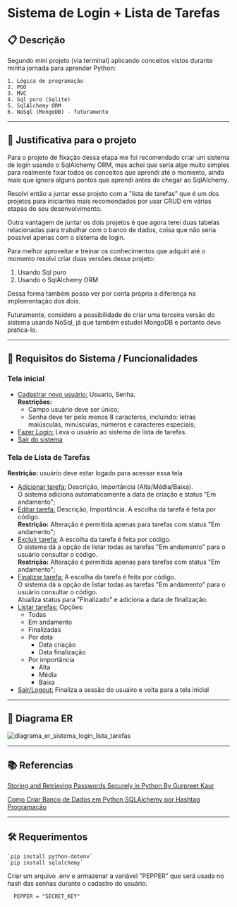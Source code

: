 # Sistema de Login + Lista de Tarefas

## 📋 Descrição

Segundo mini projeto (via terminal) aplicando conceitos vistos durante minha jornada para aprender Python:

    1. Lógica de programação
    2. POO
    3. MVC
    4. Sql puro (Sqlite)
    5. SqlAlchemy ORM
    6. NoSql (MongoDB) - futuramente

---

## 🧩 Justificativa para o projeto

Para o projeto de fixação dessa etapa me foi recomendado criar um sistema de login usando o SqlAlchemy ORM, mas achei que seria algo muito simples para realmente fixar todos os conceitos que aprendi até o momento, ainda mais que ignora alguns pontos que aprendi antes de chegar ao SqlAlchemy.

Resolvi então a juntar esse projeto com a "lista de tarefas" que é um dos projetos para iniciantes mais recomendados por usar CRUD em várias etapas do seu desenvolvimento.

Outra vantagem de juntar os dois projetos é que agora terei duas tabelas relacionadas para trabalhar com o banco de dados, coisa que não seria possível apenas com o sistema de login.

Para melhor aproveitar e treinar os conhecimentos que adquiri até o momento resolvi criar duas versões desse projeto:

1. Usando Sql puro
2. Usando o SqlAlchemy ORM

Dessa forma também posso ver por conta própria a diferença na implementação dos dois.

Futuramente, considero a possibilidade de criar uma terceira versão do sistema usando NoSql, já que também estudei MongoDB e portanto devo pratica-lo.

---

## 📝 Requisitos do Sistema / Funcionalidades

### Tela inicial

<!-- trunk-ignore(markdownlint/MD033) -->

- <ins>Cadastrar novo usuário:</ins> Usuario, Senha.
  <br>**Restrições:**
  - Campo usuário deve ser único;
  - Senha deve ter pelo menos 8 caracteres, incluindo: letras maiúsculas, minúsculas, números e caracteres especiais;
- <ins>Fazer Login:</ins> Leva o usuário ao sistema de lista de tarefas.
- <ins>Sair do sistema</ins>

### Tela de Lista de Tarefas

**Restrição:** usuário deve estar logado para acessar essa tela

- <ins>Adicionar tarefa:</ins> Descrição, Importância (Alta/Média/Baixa).
  <br>O sistema adiciona automaticamente a data de criação e status "Em andamento";
- <ins>Editar tarefa:</ins> Descrição, Importância. A escolha da tarefa é feita por código.
  <br>**Restrição:** Alteração é permitida apenas para tarefas com status "Em andamento";
- <ins>Excluir tarefa:</ins> A escolha da tarefa é feita por código.
  <br>O sistema dá a opção de listar todas as tarefas "Em andamento" para o usuário consultar o código.
  <br>**Restrição:** Alteração é permitida apenas para tarefas com status "Em andamento";
- <ins>Finalizar tarefa:</ins> A escolha da tarefa é feita por código.
  <br>O sistema dá a opção de listar todas as tarefas "Em andamento" para o usuário consultar o código.
  <br>Atualiza status para "Finalizado" e adiciona a data de finalização.
- <ins>Listar tarefas:</ins> Opções:
  - Todas
  - Em andamento
  - Finalizadas
  - Por data
    - Data criação
    - Data finalização
  - Por importância
    - Alta
    - Média
    - Baixa
- <ins>Sair/Logout:</ins> Finaliza a sessão do usuáiro e volta para a tela inicial

---

## 🔀 Diagrama ER

![diagrama_er_sistema_login_lista_tarefas](https://github.com/user-attachments/assets/930f88e0-8241-4d56-bac0-bded6c9c6ea0)

---

## 📚 Referencias

[Storing and Retrieving Passwords Securely in Python
By Gurpreet Kaur](https://www.askpython.com/python/examples/storing-retrieving-passwords-securely)

[Como Criar Banco de Dados em Python SQLAlchemy por Hashtag Programação](https://www.youtube.com/watch?v=W-g6StRy1zY)

---

## 🛠️ Requerimentos

    `pip install python-dotenv`
    `pip install sqlalchemy`

Criar um arquivo .env e armazenar a variável "PEPPER" que será usada no hash das senhas durante o cadastro do usuário.

      PEPPER = "SECRET_KEY"
